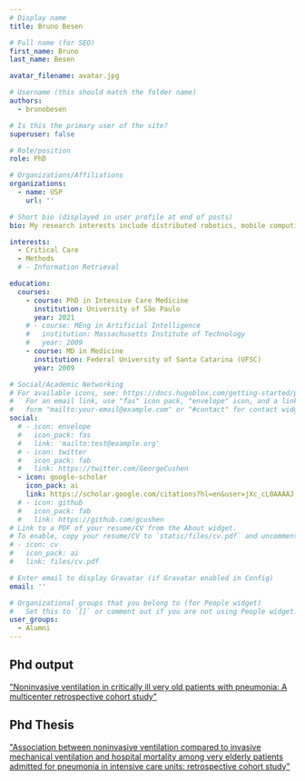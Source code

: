```yaml
---
# Display name
title: Bruno Besen

# Full name (for SEO)
first_name: Bruno
last_name: Besen

avatar_filename: avatar.jpg

# Username (this should match the folder name)
authors:
  - brunobesen

# Is this the primary user of the site?
superuser: false

# Role/position
role: PhD

# Organizations/Affiliations
organizations:
  - name: USP
    url: ''

# Short bio (displayed in user profile at end of posts)
bio: My research interests include distributed robotics, mobile computing and programmable matter.

interests:
  - Critical Care
  - Methods
  # - Information Retrieval

education:
  courses:
    - course: PhD in Intensive Care Medicine
      institution: University of São Paulo
      year: 2021
    # - course: MEng in Artificial Intelligence
    #   institution: Massachusetts Institute of Technology
    #   year: 2009
    - course: MD in Medicine
      institution: Federal University of Santa Catarina (UFSC)
      year: 2009

# Social/Academic Networking
# For available icons, see: https://docs.hugoblox.com/getting-started/page-builder/#icons
#   For an email link, use "fas" icon pack, "envelope" icon, and a link in the
#   form "mailto:your-email@example.com" or "#contact" for contact widget.
social:
  # - icon: envelope
  #   icon_pack: fas
  #   link: 'mailto:test@example.org'
  # - icon: twitter
  #   icon_pack: fab
  #   link: https://twitter.com/GeorgeCushen
  - icon: google-scholar
    icon_pack: ai
    link: https://scholar.google.com/citations?hl=en&user=jXc_cL0AAAAJ
  # - icon: github
  #   icon_pack: fab
  #   link: https://github.com/gcushen
# Link to a PDF of your resume/CV from the About widget.
# To enable, copy your resume/CV to `static/files/cv.pdf` and uncomment the lines below.
# - icon: cv
#   icon_pack: ai
#   link: files/cv.pdf

# Enter email to display Gravatar (if Gravatar enabled in Config)
email: ''

# Organizational groups that you belong to (for People widget)
#   Set this to `[]` or comment out if you are not using People widget.
user_groups:
  - Alumni
---
```



## Phd output
<a href="https://dx.plos.org/10.1371/journal.pone.0246072" target="_blank">"Noninvasive ventilation in critically ill very old patients with pneumonia: A multicenter retrospective cohort study"</a>


## Phd Thesis
<a href="https://www.teses.usp.br/teses/disponiveis/5/5169/tde-09112021-095718/publico/BrunoAdlerMaccagnanPinheiroBesenVersaoCorrigida.pdf" target="_blank">"Association between noninvasive ventilation compared to invasive mechanical ventilation and hospital mortality among very elderly patients admitted for pneumonia in intensive care units: retrospective cohort study"</a>